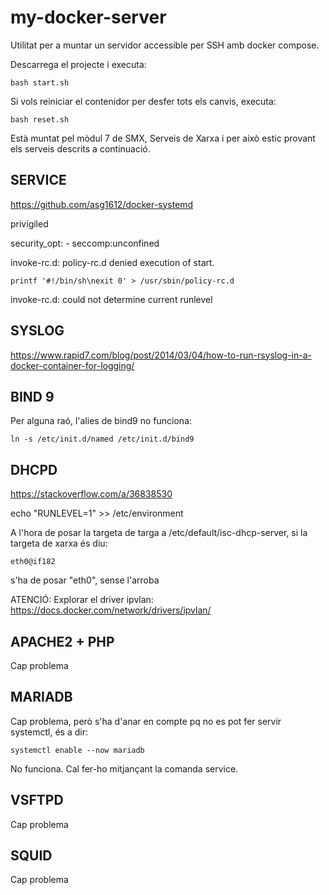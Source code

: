 # my-docker-server

Utilitat per a muntar un servidor accessible per SSH amb docker compose.

Descarrega el projecte i executa:

    bash start.sh

Si vols reiniciar el contenidor per desfer tots els canvis, executa:

    bash reset.sh

Està muntat pel mòdul 7 de SMX, Serveis de Xarxa i per això estic provant els serveis descrits a continuació.

## SERVICE

https://github.com/asg1612/docker-systemd

privigiled

security_opt:
      - seccomp:unconfined

invoke-rc.d: policy-rc.d denied execution of start.

    printf '#!/bin/sh\nexit 0' > /usr/sbin/policy-rc.d

invoke-rc.d: could not determine current runlevel


## SYSLOG

https://www.rapid7.com/blog/post/2014/03/04/how-to-run-rsyslog-in-a-docker-container-for-logging/

## BIND 9

Per alguna raó, l'alies de bind9 no funciona:

    ln -s /etc/init.d/named /etc/init.d/bind9

## DHCPD

https://stackoverflow.com/a/36838530

echo "RUNLEVEL=1" >> /etc/environment

A l'hora de posar la targeta de targa a /etc/default/isc-dhcp-server, si la targeta de xarxa és diu:

    eth0@if182

s'ha de posar "eth0", sense l'arroba


ATENCIÓ: Explorar el driver ipvlan: https://docs.docker.com/network/drivers/ipvlan/

## APACHE2 + PHP

Cap problema

## MARIADB

Cap problema, però s'ha d'anar en compte pq no es pot fer servir systemctl, és a dir:

    systemctl enable --now mariadb

No funciona. Cal fer-ho mitjançant la comanda service.

## VSFTPD

Cap problema

## SQUID

Cap problema
